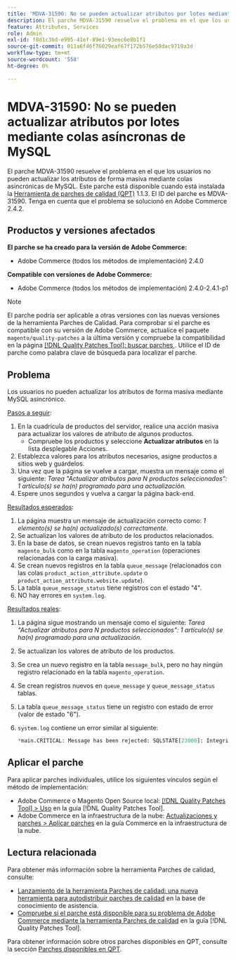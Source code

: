 ```yaml
---
title: 'MDVA-31590: No se pueden actualizar atributos por lotes mediante colas asíncronas de MySQL'
description: El parche MDVA-31590 resuelve el problema en el que los usuarios no pueden actualizar los atributos de forma masiva mediante colas asincrónicas de MySQL. Este parche está disponible cuando está instalada la [Quality Patches Tool (QPT)](https://experienceleague.adobe.com/es/docs/commerce-operations/tools/quality-patches-tool/quality-patches-tool-to-self-serve-quality-patches) 1.1.3. El ID del parche es MDVA-31590. Tenga en cuenta que el problema se solucionó en Adobe Commerce 2.4.2.
feature: Attributes, Services
role: Admin
exl-id: f8d1c3bd-e995-41ef-89e1-93eec6e8b1f1
source-git-commit: 011a6f46f76029eaf67f172b576e58dac9710a3d
workflow-type: tm+mt
source-wordcount: '558'
ht-degree: 0%

---
```


# MDVA-31590: No se pueden actualizar atributos por lotes mediante colas asíncronas de MySQL

El parche MDVA-31590 resuelve el problema en el que los usuarios no pueden actualizar los atributos de forma masiva mediante colas asincrónicas de MySQL. Este parche está disponible cuando está instalada la [Herramienta de parches de calidad (QPT)](https://experienceleague.adobe.com/es/docs/commerce-operations/tools/quality-patches-tool/quality-patches-tool-to-self-serve-quality-patches) 1.1.3. El ID del parche es MDVA-31590. Tenga en cuenta que el problema se solucionó en Adobe Commerce 2.4.2.

## Productos y versiones afectados

**El parche se ha creado para la versión de Adobe Commerce:**

* Adobe Commerce (todos los métodos de implementación) 2.4.0

**Compatible con versiones de Adobe Commerce:**

* Adobe Commerce (todos los métodos de implementación) 2.4.0-2.4.1-p1

>[!NOTE]
>
>El parche podría ser aplicable a otras versiones con las nuevas versiones de la herramienta Parches de Calidad. Para comprobar si el parche es compatible con su versión de Adobe Commerce, actualice el paquete `magento/quality-patches` a la última versión y compruebe la compatibilidad en la página [[!DNL Quality Patches Tool]: buscar parches ](https://experienceleague.adobe.com/es/docs/commerce-operations/tools/quality-patches-tool/quality-patches-tool-to-self-serve-quality-patches). Utilice el ID de parche como palabra clave de búsqueda para localizar el parche.

## Problema

Los usuarios no pueden actualizar los atributos de forma masiva mediante MySQL asincrónico.

<u>Pasos a seguir</u>:

1. En la cuadrícula de productos del servidor, realice una acción masiva para actualizar los valores de atributo de algunos productos.
   * Compruebe los productos y seleccione **Actualizar atributos** en la lista desplegable Acciones.
1. Establezca valores para los atributos necesarios, asigne productos a sitios web y guárdelos.
1. Una vez que la página se vuelve a cargar, muestra un mensaje como el siguiente:
   *Tarea &quot;Actualizar atributos para N productos seleccionados&quot;: 1 artículo(s) se ha(n) programado para una actualización.*
1. Espere unos segundos y vuelva a cargar la página back-end.

<u>Resultados esperados</u>:

1. La página muestra un mensaje de actualización correcto como: *1 elemento(s) se ha(n) actualizado(s) correctamente.*
1. Se actualizan los valores de atributo de los productos relacionados.
1. En la base de datos, se crean nuevos registros tanto en la tabla `magento_bulk` como en la tabla `magento_operation` (operaciones relacionadas con la carga masiva).
1. Se crean nuevos registros en la tabla `queue_message` (relacionados con las colas `product_action_attribute.update` o `product_action_attribute.website.update`).
1. La tabla `queue_message_status` tiene registros con el estado &quot;4&quot;.
1. NO hay errores en `system.log`.

<u>Resultados reales</u>:

1. La página sigue mostrando un mensaje como el siguiente:
   *Tarea &quot;Actualizar atributos para N productos seleccionados&quot;: 1 artículo(s) se ha(n) programado para una actualización.*
1. Se actualizan los valores de atributo de los productos.
1. Se crea un nuevo registro en la tabla `message_bulk`, pero no hay ningún registro relacionado en la tabla `magento_operation`.
1. Se crean registros nuevos en `queue_message` y `queue_message_status` tablas.
1. La tabla `queue_message_status` tiene un registro con estado de error (valor de estado &quot;6&quot;).
1. `system.log` contiene un error similar al siguiente:

   ```sql
   *main.CRITICAL: Message has been rejected: SQLSTATE[23000]: Integrity constraint violation: 1048 Column 'operation_key' cannot be null, query was: INSERT INTO {{magento_operation}} ({{id}}, {{bulk_uuid}}, {{topic_name}}, {{serialized_data}}, {{result_serialized_data}}, {{status}}, {{error_code}}, {{result_message}}, {{operation_key}}) VALUES (?, ?, ?, ?, ?, ?, ?, ?, ?) [] []*
   ```

## Aplicar el parche

Para aplicar parches individuales, utilice los siguientes vínculos según el método de implementación:

* Adobe Commerce o Magento Open Source local: [[!DNL Quality Patches Tool] > Uso](/help/tools/quality-patches-tool/usage.md) en la guía [!DNL Quality Patches Tool].
* Adobe Commerce en la infraestructura de la nube: [Actualizaciones y parches > Aplicar parches](https://experienceleague.adobe.com/docs/commerce-cloud-service/user-guide/develop/upgrade/apply-patches.html?lang=es) en la guía Commerce en la infraestructura de la nube.

## Lectura relacionada

Para obtener más información sobre la herramienta Parches de calidad, consulte:

* [Lanzamiento de la herramienta Parches de calidad: una nueva herramienta para autodistribuir parches de calidad](https://experienceleague.adobe.com/es/docs/commerce-operations/tools/quality-patches-tool/quality-patches-tool-to-self-serve-quality-patches) en la base de conocimiento de asistencia.
* [Compruebe si el parche está disponible para su problema de Adobe Commerce mediante la herramienta Parches de calidad](/help/tools/quality-patches-tool/patches-available-in-qpt/check-patch-for-magento-issue-with-magento-quality-patches.md) en la guía [!DNL Quality Patches Tool].

Para obtener información sobre otros parches disponibles en QPT, consulte la sección [Parches disponibles en QPT](https://support.magento.com/hc/en-us/sections/360010506631-Patches-available-in-MQP-tool-).
